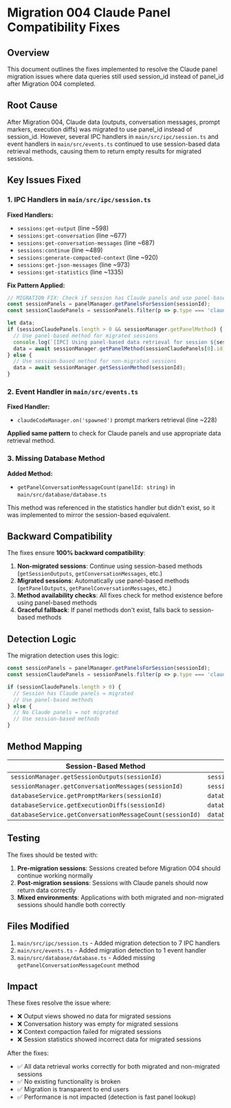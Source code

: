 # Migration 004 Claude Panel Compatibility Fixes

## Overview

This document outlines the fixes implemented to resolve the Claude panel migration issues where data queries still used session_id instead of panel_id after Migration 004 completed.

## Root Cause

After Migration 004, Claude data (outputs, conversation messages, prompt markers, execution diffs) was migrated to use panel_id instead of session_id. However, several IPC handlers in `main/src/ipc/session.ts` and event handlers in `main/src/events.ts` continued to use session-based data retrieval methods, causing them to return empty results for migrated sessions.

## Key Issues Fixed

### 1. IPC Handlers in `main/src/ipc/session.ts`

**Fixed Handlers:**
- `sessions:get-output` (line ~598)
- `sessions:get-conversation` (line ~677) 
- `sessions:get-conversation-messages` (line ~687)
- `sessions:continue` (line ~489)
- `sessions:generate-compacted-context` (line ~920)
- `sessions:get-json-messages` (line ~973)
- `sessions:get-statistics` (line ~1335)

**Fix Pattern Applied:**
```typescript
// MIGRATION FIX: Check if session has Claude panels and use panel-based data retrieval
const sessionPanels = panelManager.getPanelsForSession(sessionId);
const sessionClaudePanels = sessionPanels.filter(p => p.type === 'claude');

let data;
if (sessionClaudePanels.length > 0 && sessionManager.getPanelMethod) {
  // Use panel-based method for migrated sessions
  console.log(`[IPC] Using panel-based data retrieval for session ${sessionId} with Claude panel ${sessionClaudePanels[0].id}`);
  data = await sessionManager.getPanelMethod(sessionClaudePanels[0].id);
} else {
  // Use session-based method for non-migrated sessions
  data = await sessionManager.getSessionMethod(sessionId);
}
```

### 2. Event Handler in `main/src/events.ts`

**Fixed Handler:**
- `claudeCodeManager.on('spawned')` prompt markers retrieval (line ~228)

**Applied same pattern** to check for Claude panels and use appropriate data retrieval method.

### 3. Missing Database Method

**Added Method:**
- `getPanelConversationMessageCount(panelId: string)` in `main/src/database/database.ts`

This method was referenced in the statistics handler but didn't exist, so it was implemented to mirror the session-based equivalent.

## Backward Compatibility

The fixes ensure **100% backward compatibility**:

1. **Non-migrated sessions**: Continue using session-based methods (`getSessionOutputs`, `getConversationMessages`, etc.)
2. **Migrated sessions**: Automatically use panel-based methods (`getPanelOutputs`, `getPanelConversationMessages`, etc.)
3. **Method availability checks**: All fixes check for method existence before using panel-based methods
4. **Graceful fallback**: If panel methods don't exist, falls back to session-based methods

## Detection Logic

The migration detection uses this logic:
```typescript
const sessionPanels = panelManager.getPanelsForSession(sessionId);
const sessionClaudePanels = sessionPanels.filter(p => p.type === 'claude');

if (sessionClaudePanels.length > 0) {
  // Session has Claude panels = migrated
  // Use panel-based methods
} else {
  // No Claude panels = not migrated  
  // Use session-based methods
}
```

## Method Mapping

| Session-Based Method | Panel-Based Method |
|---------------------|-------------------|
| `sessionManager.getSessionOutputs(sessionId)` | `sessionManager.getPanelOutputs(panelId)` |
| `sessionManager.getConversationMessages(sessionId)` | `sessionManager.getPanelConversationMessages(panelId)` |
| `databaseService.getPromptMarkers(sessionId)` | `databaseService.getPanelPromptMarkers(panelId)` |
| `databaseService.getExecutionDiffs(sessionId)` | `databaseService.getPanelExecutionDiffs(panelId)` |
| `databaseService.getConversationMessageCount(sessionId)` | `databaseService.getPanelConversationMessageCount(panelId)` |

## Testing

The fixes should be tested with:

1. **Pre-migration sessions**: Sessions created before Migration 004 should continue working normally
2. **Post-migration sessions**: Sessions with Claude panels should now return data correctly
3. **Mixed environments**: Applications with both migrated and non-migrated sessions should handle both correctly

## Files Modified

1. `main/src/ipc/session.ts` - Added migration detection to 7 IPC handlers
2. `main/src/events.ts` - Added migration detection to 1 event handler
3. `main/src/database/database.ts` - Added missing `getPanelConversationMessageCount` method

## Impact

These fixes resolve the issue where:
- ❌ Output views showed no data for migrated sessions
- ❌ Conversation history was empty for migrated sessions  
- ❌ Context compaction failed for migrated sessions
- ❌ Session statistics showed incorrect data for migrated sessions

After the fixes:
- ✅ All data retrieval works correctly for both migrated and non-migrated sessions
- ✅ No existing functionality is broken
- ✅ Migration is transparent to end users
- ✅ Performance is not impacted (detection is fast panel lookup)